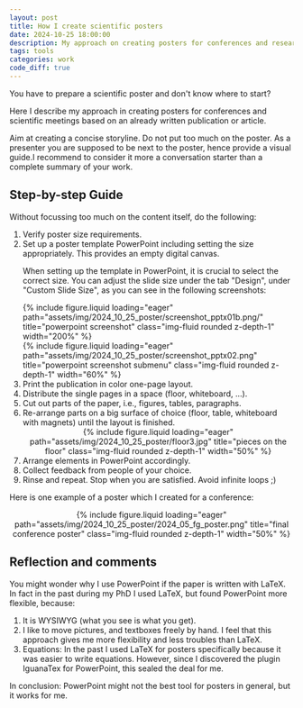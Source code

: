 ```yaml
---
layout: post
title: How I create scientific posters
date: 2024-10-25 18:00:00
description: My approach on creating posters for conferences and research events.
tags: tools
categories: work
code_diff: true
---
```

You have to prepare a scientific poster and don't know where to start?

Here I describe my approach in creating posters for conferences and scientific meetings based on an already written publication or article. 

Aim at creating a concise storyline. 
Do not put too much on the poster. 
As a presenter you are supposed to be next to the poster, hence provide a visual guide.I recommend to consider it more a conversation starter than a complete summary of your work. 

## Step-by-step Guide

Without focussing too much on the content itself, do the following:

<ol>
  <li>
    Verify poster size requirements.
  </li>
  <li>
    Set up a poster template PowerPoint including setting the size appropriately. This provides an empty digital canvas.
    <p>When setting up the template in PowerPoint, it is crucial to select the correct size. You can adjust the slide size under the tab "Design", under "Custom Slide Size", as you can see in the following screenshots:</p>
    <div class="row">
      <div class="col-sm mt-2 mt-md-0">
          {% include figure.liquid loading="eager" path="assets/img/2024_10_25_poster/screenshot_pptx01b.png/" title="powerpoint screenshot" class="img-fluid rounded z-depth-1" width="200%" %}
      </div>
      <div class="col-sm mt-2 mt-md-0">
          {% include figure.liquid loading="eager" path="assets/img/2024_10_25_poster/screenshot_pptx02.png" title="powerpoint screenshot submenu" class="img-fluid rounded z-depth-1" width="60%" %}
      </div>
    </div>
  </li>
  <li>
    Print the publication in color one-page layout.
  </li>
  <li>
    Distribute the single pages in a space (floor, whiteboard, ...).
  </li>
  <li>
    Cut out parts of the paper, i.e., figures, tables, paragraphs.
  </li>
  <li>
    Re-arrange parts on a big surface of choice (floor, table, whiteboard with magnets) until the layout is finished.
    <div style="text-align: center;">
      {% include figure.liquid loading="eager" path="assets/img/2024_10_25_poster/floor3.jpg" title="pieces on the floor" class="img-fluid rounded z-depth-1" width="50%" %}
    </div>
  </li>
  <li>
    Arrange elements in PowerPoint accordingly.
  </li>
  <li>
    Collect feedback from people of your choice.
  </li>
  <li>
    Rinse and repeat. Stop when you are satisfied. Avoid infinite loops ;)
  </li>
</ol>
<p>Here is one example of a poster which I created for a conference:</p>
<div style="text-align: center;">
  {% include figure.liquid loading="eager" path="assets/img/2024_10_25_poster/2024_05_fg_poster.png" title="final conference poster" class="img-fluid rounded z-depth-1" width="50%" %}
</div>


## Reflection and comments
You might wonder why I use PowerPoint if the paper is written with LaTeX. 
In fact in the past during my PhD I used LaTeX, but found PowerPoint more flexible, because:
1. It is WYSIWYG (what you see is what you get). 
2. I like to move pictures, and textboxes freely by hand. I feel that this approach gives me more flexibility and less troubles than LaTeX. 
3. Equations: In the past I used LaTeX for posters specifically because it was easier to write equations. However, since I discovered the plugin IguanaTex for PowerPoint, this sealed the deal for me.

In conclusion: PowerPoint might not the best tool for posters in general, but it works for me.
